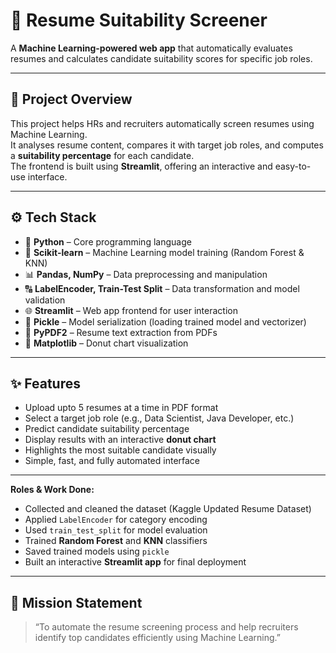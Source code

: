 # 💼 Resume Suitability Screener

A **Machine Learning-powered web app** that automatically evaluates resumes and calculates candidate suitability scores for specific job roles.

---

## 🧾 Project Overview
This project helps HRs and recruiters automatically screen resumes using Machine Learning.  
It analyses resume content, compares it with target job roles, and computes a **suitability percentage** for each candidate.  
The frontend is built using **Streamlit**, offering an interactive and easy-to-use interface.

---

## ⚙️ Tech Stack
- 🐍 **Python** – Core programming language  
- 🧠 **Scikit-learn** – Machine Learning model training (Random Forest & KNN)  
- 📊 **Pandas, NumPy** – Data preprocessing and manipulation  
- 🔠 **LabelEncoder, Train-Test Split** – Data transformation and model validation  
- 🌐 **Streamlit** – Web app frontend for user interaction  
- 🧩 **Pickle** – Model serialization (loading trained model and vectorizer)  
- 📄 **PyPDF2** – Resume text extraction from PDFs  
- 🎨 **Matplotlib** – Donut chart visualization  

---

## ✨ Features
- Upload upto 5 resumes at a time in PDF format  
- Select a target job role (e.g., Data Scientist, Java Developer, etc.)  
- Predict candidate suitability percentage  
- Display results with an interactive **donut chart**  
- Highlights the most suitable candidate visually  
- Simple, fast, and fully automated interface
    
---

**Roles & Work Done:**  
- Collected and cleaned the dataset (Kaggle Updated Resume Dataset)  
- Applied `LabelEncoder` for category encoding  
- Used `train_test_split` for model evaluation  
- Trained **Random Forest** and **KNN** classifiers  
- Saved trained models using `pickle`  
- Built an interactive **Streamlit app** for final deployment  

---

## 🎯 Mission Statement
> “To automate the resume screening process and help recruiters identify top candidates efficiently using Machine Learning.”
